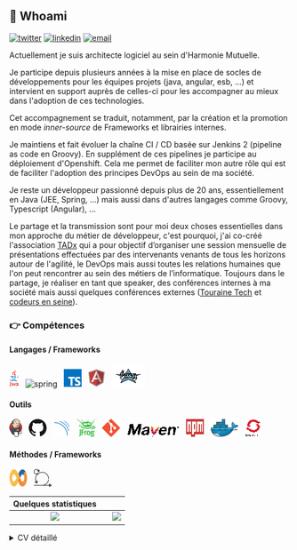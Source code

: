## :man: Whoami 
[![twitter](https://img.shields.io/badge/twitter--lightgrey?style=social&logo=twitter)](https://twitter.com/wildagsx)
[![linkedin](https://img.shields.io/badge/linkedin--lightgrey?style=social&logo=linkedin)](https://www.linkedin.com/in/philippartstephane/)
[![email](https://img.shields.io/badge/email--lightgrey?style=social&logo=gmail)](mailto:s.philippart@gmail.com)

Actuellement je suis architecte logiciel au sein d'Harmonie Mutuelle.

Je participe depuis plusieurs années à la mise en place de socles de développements pour les équipes projets (java, angular, esb, ...) et intervient en support auprès de celles-ci pour les accompagner au mieux dans l'adoption de ces technologies.

Cet accompagnement se traduit, notamment, par la création et la promotion en mode *inner-source* de Frameworks et librairies internes.

Je maintiens et fait évoluer la chaîne CI / CD basée sur Jenkins 2 (pipeline as code en Groovy). 
En supplément de ces pipelines je participe au déploiement d'Openshift.
Cela me permet de faciliter mon autre rôle qui est de faciliter l'adoption des principes DevOps au sein de ma société.

Je reste un développeur passionné depuis plus de 20 ans, essentiellement en Java (JEE, Spring, ...) mais aussi dans d'autres langages comme Groovy, Typescript (Angular), ...

Le partage et la transmission sont pour moi deux choses essentielles dans mon approche du métier de développeur, c'est pourquoi, j'ai co-créé l'association [TADx](https://www.tadx.fr) qui a pour objectif d’organiser une session mensuelle de présentations effectuées par des intervenants venants de tous les horizons autour de l'agilité, le DevOps mais aussi toutes les relations humaines que l'on peut rencontrer au sein des métiers de l’informatique. 
Toujours dans le partage, je réaliser en tant que speaker, des conférences internes à ma société mais aussi quelques conférences externes ([Touraine Tech](https://touraine.tech/) et [codeurs en seine](https://www.codeursenseine.com/2020/programme)).

### :point_right: Compétences
#### Langages / Frameworks
<img src="./assets/images/java.png" alt="java" title="Java"/>&nbsp;&nbsp; <img src="./assets/images/spring.ico" alt="spring" title="Spring"/>&nbsp;&nbsp; 
<img src="./assets/images/typescript.png" alt ="typescript" title="Typescript"/>&nbsp;&nbsp; 
<img src="./assets/images/angular.png" alt ="angular" title="Angular"/>&nbsp;&nbsp;
<img src="./assets/images/groovy.png" alt ="groovy" title="Groovy"/>&nbsp;&nbsp;

#### Outils
<img src="./assets/images/jenkins.png" alt ="Jenkins" title="Jenkins"/>&nbsp;&nbsp; <img src="./assets/images/github.png" alt ="GitHub" title="GitHub"/>&nbsp;&nbsp; 
<img src="./assets/images/sonar.png" alt ="Sonarqube" title="Sonarqube"/>&nbsp;&nbsp; 
<img src="./assets/images/artifactory.png" alt ="Artifactory" title="Artifactory"/>&nbsp;&nbsp; 
<img src="./assets/images/git.png" alt ="Git" title="Git"/>&nbsp;&nbsp; 
<img src="./assets/images/maven.png" alt ="Maven" title="Maven"/>&nbsp;&nbsp; 
<img height="32" width="32" src="./assets/images/npm.svg" alt ="Npm" title="Npm"/>&nbsp;&nbsp; 
<img src="./assets/images/docker.png" alt ="Docker" title="Docker"/>&nbsp;&nbsp; 
<img src="./assets/images/ocp.png" alt ="Openshift" title="Openshift"/> 

#### Méthodes / Frameworks
<img height="32" width="32" src="./assets/images/devops.png" alt ="DevOps" title="DevOps"/>&nbsp;&nbsp; <img height="32" width="" src="./assets/images/scrum.png" alt ="Scrum" title="Scrum"/> 

| Quelques statistiques | | |
| :---: |:---:| :---:|
| ![](https://github-readme-stats.vercel.app/api/top-langs/?username=philippart-s&theme=radical&hide_langs_below=8)     |  | ![](https://github-readme-stats.vercel.app/api?username=philippart-s&show_icons=true&theme=radical&count_private=true) |

<details>
    <summary>
        CV détaillé
    </summary>

## EXPERIENCE PROFESSIONNELLE
### 2008 – Aujourd'hui | Architecte Logiciel et DevOps | Harmonie-Mutuelle
Conception et réalisation de plateformes de développements JEE, Angular, Business Works (ESB) et SpringBoot (ainsi que SpringBatch) pour les développements d'applications intranet et Internet. Développement de Frameworks internes (SpringBoot & Angular). 
Conception et réalisation de la plate-forme d'intégration continue basée sur Jenkins 2 (notamment avec les pipelines), Sonarqube, Artifactory et GitHub. 

Conception d'architectures applicatives (SOA) sur les différents projets de développements ou d'intégration de progiciels.

Mise en place d'Openshift pour conteneuriser les applications déployées en production (partie CI / CD et conteneurisation des développements).
Accompagnement des équipes production et des équipes projets dans la mise en place d'approche DevOps.

Product Owner pour différents projets techniques ou applicatif (application interne de facilitation d'accès à la CI / CD, mise en place de socles, ...).

### 2006 – 2008 | Ingénieur logiciel Java / JEE | Apside TOP
Expert JEE en prestation chez Coface Services pour mise en place d'applications Web et montée en compétence des personnels internes. Rôle de tech lead au sein des équipes.

###  2004 – 2006 | Chef de projet technique | Delta Informatique
Mise en place de sites web (secteur banque et assurances) en JEE (déployés sur Weblogic) comme développeur expert puis chef de projets techniques (spécifications techniques,développement et mise en place chez les clients) sur les mêmes technologies.

### 2002 – 2004 | Ingénieur Java / JEE | Prima Solutions
Développement de front end et back end dans le secteur assurance et pour le site assurland.com. 
Accompagnement clientèle pour le déploiement de solutions JEE / Weblogic.

## FORMATION
### 1999 – Ingénieur en Informatique – Polytech Tours
Ecole d’ingénieur en informatique (développement).

### 1996 – DUT Informatique – Université d’Orléans - Tours
Diplôme d’informatique de gestion.

### 1993 – BAC D – Lycée Claude de France à Romorantin
Filière générale option biologie.

### LANGUES
🇫🇷 🇬🇧

### LOISIRS
Badminton, Running, Cinéma, Concerts
</details>
